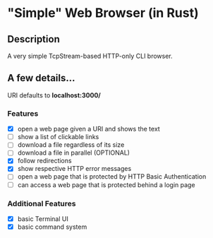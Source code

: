 # "Simple" Web Browser (in Rust)

## Description
A very simple TcpStream-based HTTP-only CLI browser.

## A few details...
URI defaults to **localhost:3000/**

### Features
- [x] open a web page given a URI and shows the text
- [ ] show a list of clickable links
- [ ] download a file regardless of its size
- [ ] download a file in parallel (OPTIONAL)
- [x] follow redirections
- [x] show respective HTTP error messages
- [ ] open a web page that is protected by HTTP Basic Authentication
- [ ] can access a web page that is protected behind a login page

### Additional Features
- [x] basic Terminal UI
- [x] basic command system
